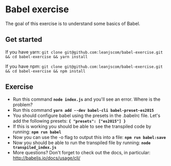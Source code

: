 # Babel exercise

The goal of this exercise is to understand some basics of Babel.

## Get started

If you have yarn:
`git clone git@github.com:leanjscom/babel-exercise.git && cd babel-exercise && yarn install`

If you have npm:
`git clone git@github.com:leanjscom/babel-exercise.git && cd babel-exercise && npm install`

## Exercise

- Run this command **`node index.js`** and you'll see an error. Where is the problem?
- Run this command **`yarn add --dev babel-cli babel-preset-es2015`**
- You should configure babel using the presets in the .babelrc file. Let's add the following presets:
**`{
  "presets": ["es2015"]
}`**
- If this is working you should be able to see the transpiled code by running: **`npm run babel`**
- Now you can use the -o flag to output this into a file: **`npm run babel:save`**
- Now you should be able to run the transpiled file by running: **`node transpiled_index.js`**
- More questions? Don't forget to check out the docs, in particular: http://babeljs.io/docs/usage/cli/

